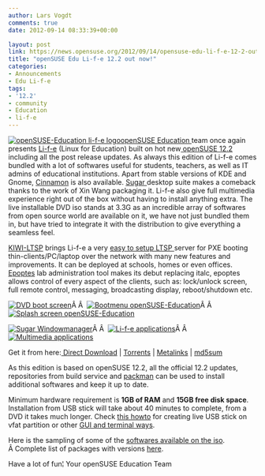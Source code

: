 ```yaml
---
author: Lars Vogdt
comments: true
date: 2012-09-14 08:33:39+00:00

layout: post
link: https://news.opensuse.org/2012/09/14/opensuse-edu-li-f-e-12-2-out-now/
title: "openSUSE Edu Li-f-e 12.2 out now!"
categories:
- Announcements
- Edu Li-f-e
tags:
- '12.2'
- community
- Education
- li-f-e
---
```

[![openSUSE-Education li-f-e logo](http://lizards.opensuse.org/wp-content/uploads/2012/09/life-1221-228x300.png)](http://en.opensuse.org/Portal:Education)[openSUSE Education ](http://en.opensuse.org/Portal:Education)team once again presents [Li-f-e](http://en.opensuse.org/openSUSE:Education-Li-f-e) (Linux for Education) built on hot new[ openSUSE 12.2](http://en.opensuse.org/Portal:12.2) including all the post release updates. As always this edition of Li-f-e comes bundled with a lot of softwares useful for students, teachers, as well as IT admins of educational institutions. Apart from stable versions of KDE and Gnome, [Cinnamon](http://cinnamon.linuxmint.com/) is also available. [Sugar ](http://sugarlabs.org/)desktop suite makes a comeback thanks to the work of Xin Wang packaging it. Li-f-e also give full multimedia experience right out of the box without having to install anything extra. The live installable DVD iso stands at 3.3G as an incredible array of softwares from open source world are available on it, we have not just bundled them in, but have tried to integrate it with the distribution to give everything a seamless feel.

[KIWI-LTSP](http://en.opensuse.org/Portal:KIWI-LTSP) brings Li-f-e a very [easy to setup LTSP ](http://en.opensuse.org/SDB:LTSP_quick_start_12.2_Edu)server for PXE booting thin-clients/PC/laptop over the network with many new features and improvements. It can be deployed at schools, homes or even offices. [Epoptes](http://www.epoptes.org/) lab administration tool makes its debut replacing italc, epoptes allows control of every aspect of the clients, such as: lock/unlock screen, full remote control, messaging, broadcasting display, reboot/shutdown etc.



[![DVD boot screen](http://en.opensuse.org/images/thumb/4/48/Life1221-welcome.png/120px-Life1221-welcome.png)](http://en.opensuse.org/File:Life1221-welcome.png)Â Â  [![Bootmenu openSUSE-Education](http://en.opensuse.org/images/thumb/b/bc/Life1221-bootmenu.png/120px-Life1221-bootmenu.png)](http://en.opensuse.org/File:Life1221-bootmenu.png)Â Â  [![Splash screen openSUSE-Education](http://en.opensuse.org/images/thumb/f/f5/Life1221-splash.png/120px-Life1221-splash.png)](http://en.opensuse.org/File:Life1221-splash.png)

[![Sugar Windowmanager](http://en.opensuse.org/images/thumb/a/a4/Life1221-sugar.png/120px-Life1221-sugar.png)](http://en.opensuse.org/File:Life1221-sugar.png)Â Â  [![Li-f-e applications](http://en.opensuse.org/images/thumb/d/d1/Life1221-apps.png/120px-Life1221-apps.png)](http://en.opensuse.org/File:Life1221-apps.png)Â Â  [![Multimedia applications](http://en.opensuse.org/images/thumb/b/be/Life1221-multimedia.png/120px-Life1221-multimedia.png)](http://en.opensuse.org/File:Life1221-multimedia.png)

Get it from here:[ Direct Download](https://sourceforge.net/projects/opensuse-edu/files/latest/download?source=files) | [Torrents](http://www.opensuse-education.org/download/ISOs/openSUSE-Edu-li-f-e-12.2-latest-i686.iso.torrent) | [Metalinks](http://www.opensuse-education.org/download/ISOs/openSUSE-Edu-li-f-e-12.2-1-i686.iso.meta4) | [md5sum](http://www.opensuse-education.org/download/ISOs/openSUSE-Edu-li-f-e-12.2-latest-i686.iso.md5)

As this edition is based on openSUSE 12.2, all the official 12.2 updates, repositories from build service and [packman](http://packman.links2linux.org/) can be used to install additional softwares and keep it up to date.

Minimum hardware requirement is **1GB of RAM** and **15GB free disk space**. Installation from USB stick will take about 40 minutes to complete, from a DVD it takes much longer. Check [this howto](http://lizards.opensuse.org/2012/09/13/live-fat-stick/) for creating live USB stick on vfat partition or other [GUI and terminal ways](http://en.opensuse.org/Live_USB_stick).

Here is the sampling of some of the [softwares available on the iso](http://en.opensuse.org/openSUSE:Education-Li-f-e). Â Complete list of packages with versions [here](http://www.opensuse-education.org/%7Ecyberorg/opensuse-edu-life-1221-packages.html).

Have a lot of fun¦
Your openSUSE Education Team		
